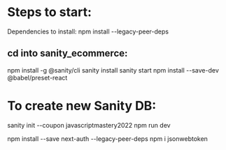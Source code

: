 # Steps to start:

Dependencies to install:
npm install --legacy-peer-deps

## cd into sanity_ecommerce:

npm install -g @sanity/cli
sanity install
sanity start
npm install --save-dev @babel/preset-react

# To create new Sanity DB:

sanity init --coupon javascriptmastery2022
npm run dev

npm install --save next-auth --legacy-peer-deps
npm i jsonwebtoken
